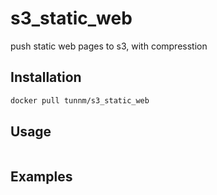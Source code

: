 # s3_static_web
push static web pages to s3, with compresstion


## Installation
```bash
docker pull tunnm/s3_static_web
```

## Usage
```bash

```

## Examples
```bash

```